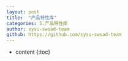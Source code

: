 ```yaml
---
layout: post
title:  "产品特性库"
categories: 5.产品特性库
author: sysu-swsad-team
github: https://github.com/sysu-swsad-team
---
```


* content
{:toc}


